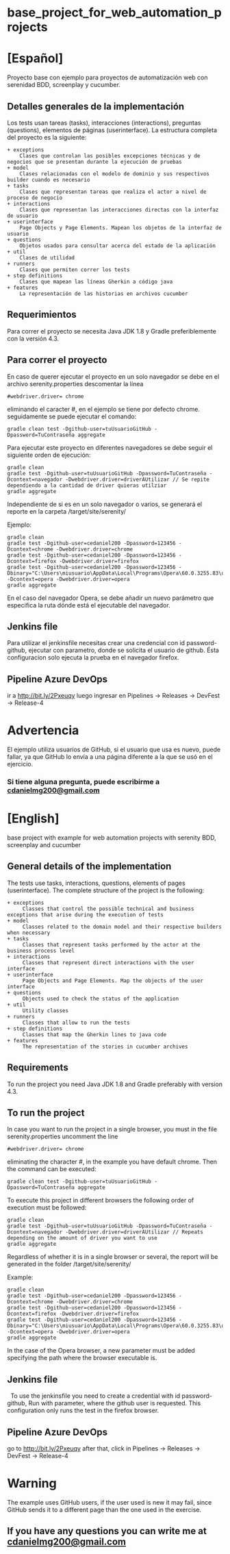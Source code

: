 # base_project_for_web_automation_projects

# [Español]
Proyecto base con ejemplo para proyectos de automatización web con serenidad BDD, screenplay y cucumber.

## Detalles generales de la implementación

Los tests usan tareas (tasks), interacciones (interactions), preguntas (questions), elementos de páginas (userinterface).
La estructura completa del proyecto es la siguiente:

````
+ exceptions
    Clases que controlan las posibles excepciones técnicas y de negocios que se presentan durante la ejecución de pruebas
+ model
    Clases relacionadas con el modelo de dominio y sus respectivos builder cuando es necesario
+ tasks
    Clases que representan tareas que realiza el actor a nivel de proceso de negocio
+ interactions
    Clases que representan las interacciones directas con la interfaz de usuario
+ userinterface
    Page Objects y Page Elements. Mapean los objetos de la interfaz de usuario
+ questions
    Objetos usados para consultar acerca del estado de la aplicación
+ util
    Clases de utilidad
+ runners
    Clases que permiten correr los tests
+ step definitions
    Clases que mapean las líneas Gherkin a código java
+ features
    La representación de las historias en archivos cucumber
````

## Requerimientos

Para correr el proyecto se necesita Java JDK 1.8 y Gradle preferiblemente con la versión 4.3.

## Para correr el proyecto

En caso de querer ejecutar el proyecto en un solo navegador se debe en el archivo serenity.properties descomentar la línea 
    
    #webdriver.driver= chrome

eliminando el caracter #, en el ejemplo se tiene por defecto chrome. seguidamente se puede ejecutar el comando:

    gradle clean test -Dgithub-user=tuUsuarioGitHub -Dpassword=TuContraseña aggregate

Para ejecutar este proyecto en diferentes navegadores se debe seguir el siguiente orden de ejecución:

    gradle clean 
    gradle test -Dgithub-user=tuUsuarioGitHub -Dpassword=TuContraseña -Dcontext=navegador -Dwebdriver.driver=driverAUtilizar // Se repite dependiendo a la cantidad de driver quieras utilziar
    gradle aggregate
    
Independiente de si es en un solo navegador o varios, se generará el reporte en la carpeta /target/site/serenity/

Ejemplo:
    
    gradle clean 
    gradle test -Dgithub-user=cedaniel200 -Dpassword=123456 -Dcontext=chrome -Dwebdriver.driver=chrome
    gradle test -Dgithub-user=cedaniel200 -Dpassword=123456 -Dcontext=firefox -Dwebdriver.driver=firefox
    gradle test -Dgithub-user=cedaniel200 -Dpassword=123456 -Dbinary="C:\Users\miusuario\AppData\Local\Programs\Opera\60.0.3255.83\opera.exe" -Dcontext=opera -Dwebdriver.driver=opera
    gradle aggregate
    
En el caso del navegador Opera, se debe añadir un nuevo parámetro que especifica la ruta dónde está el ejecutable del navegador.

 ## Jenkins file
 
 Para utilizar el jenkinsfile necesitas crear una credencial con id password-github, ejecutar con parametro, donde se solicita el 
 usuario de github. Ésta configuracion solo ejecuta la prueba en el navegador firefox.
 
 ## Pipeline Azure DevOps
 
 ir a http://bit.ly/2Pxeuqy luego ingresar en Pipelines -> Releases -> DevFest -> Release-4
 
 # Advertencia 
 El ejemplo utiliza usuarios de GitHub, si el usuario que usa es nuevo, puede fallar, ya que GitHub lo envía a una página diferente a la que se usó en el ejercicio.
 
 ### Si tiene alguna pregunta, puede escribirme a cdanielmg200@gmail.com


# [English]

base project with example for web automation projects with serenity BDD, screenplay and cucumber

## General details of the implementation

The tests use tasks, interactions, questions, elements of pages (userinterface).
The complete structure of the project is the following:

````
+ exceptions
     Classes that control the possible technical and business exceptions that arise during the execution of tests
+ model
     Classes related to the domain model and their respective builders when necessary
+ tasks
     Classes that represent tasks performed by the actor at the business process level
+ interactions
     Classes that represent direct interactions with the user interface
+ userinterface
     Page Objects and Page Elements. Map the objects of the user interface
+ questions
     Objects used to check the status of the application
+ util
     Utility classes
+ runners
     Classes that allow to run the tests
+ step definitions
     Classes that map the Gherkin lines to java code
+ features
     The representation of the stories in cucumber archives
````
## Requirements

To run the project you need Java JDK 1.8 and Gradle preferably with version 4.3.

## To run the project

In case you want to run the project in a single browser, you must in the file serenity.properties uncomment the line
    
    #webdriver.driver= chrome

eliminating the character #, in the example you have default chrome. Then the command can be executed:

    gradle clean test -Dgithub-user=tuUsuarioGitHub -Dpassword=TuContraseña aggregate

To execute this project in different browsers the following order of execution must be followed:

    gradle clean 
    gradle test -Dgithub-user=tuUsuarioGitHub -Dpassword=TuContraseña -Dcontext=navegador -Dwebdriver.driver=driverAUtilizar // Repeats depending on the amount of driver you want to use
    gradle aggregate
    
Regardless of whether it is in a single browser or several, the report will be generated in the folder /target/site/serenity/

Example:
    
    gradle clean 
    gradle test -Dgithub-user=cedaniel200 -Dpassword=123456 -Dcontext=chrome -Dwebdriver.driver=chrome
    gradle test -Dgithub-user=cedaniel200 -Dpassword=123456 -Dcontext=firefox -Dwebdriver.driver=firefox
    gradle test -Dgithub-user=cedaniel200 -Dpassword=123456 -Dbinary="C:\Users\miusuario\AppData\Local\Programs\Opera\60.0.3255.83\opera.exe" -Dcontext=opera -Dwebdriver.driver=opera
    gradle aggregate
    
In the case of the Opera browser, a new parameter must be added specifying the path where the browser executable is.

## Jenkins file
 
To use the jenkinsfile you need to create a credential with id password-github, Run with parameter, where the github user is requested. This configuration only runs the test in the firefox browser.

 ## Pipeline Azure DevOps
 
go to http://bit.ly/2Pxeuqy after that, click in Pipelines -> Releases -> DevFest -> Release-4
 
# Warning
The example uses GitHub users, if the user used is new it may fail, since GitHub sends it to a different page than the one used in the exercise.

## If you have any questions you can write me at cdanielmg200@gmail.com
